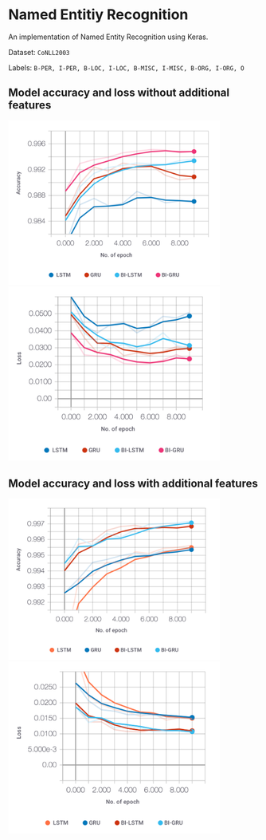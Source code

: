# Named Entitiy Recognition

An implementation of Named Entity Recognition using Keras.

Dataset: `CoNLL2003`

Labels:   `B-PER, I-PER, B-LOC, I-LOC, B-MISC, I-MISC, B-ORG, I-ORG, O`

## Model accuracy and loss without additional features
<img src="val-acc-no-features.png" width="425"/> <img src="val-loss-no-features.png" width="425"/> 

## Model accuracy and loss with additional features
<img src="val-acc-features.png" width="425"/> <img src="val-loss-features.png" width="425"/> 


